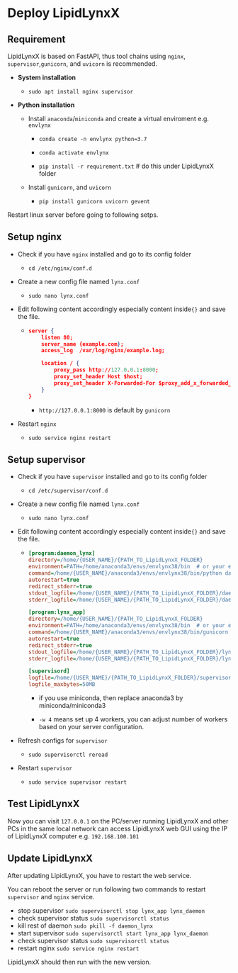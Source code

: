 # Deploy LipidLynxX

## Requirement

LipidLynxX is based on FastAPI, thus tool chains using `nginx`, `supervisor`,`gunicorn`, and `uvicorn` is recommended.

+ **System installation**
  
  + `sudo apt install nginx supervisor`

+ **Python installation**
  
  + Install `anaconda`/`miniconda` and create a virtual enviroment e.g. `envlynx`
    
    + `conda create -n envlynx python=3.7`
    
    + `conda activate envlynx`
    
    + `pip install -r requirement.txt`  # do this under LipidLynxX folder
  
  + Install `gunicorn`, and `uvicorn`
    
    + `pip install gunicorn uvicorn gevent`



Restart linux server before going to following setps.



## Setup nginx

- Check if you have `nginx` installed and go to its config folder
  
  - `cd /etc/nginx/conf.d`

- Create a new config file named `lynx.conf`
  
  - `sudo nano lynx.conf`

- Edit following content accordingly especially content inside`{}` and save the file.
  
  - ```json
    server {
        listen 80;
        server_name {example.com};
        access_log  /var/log/nginx/example.log;
    
        location / {
            proxy_pass http://127.0.0.1:8000;
            proxy_set_header Host $host;
            proxy_set_header X-Forwarded-For $proxy_add_x_forwarded_for;
        }
    }
    
    ```
    
    - `http://127.0.0.1:8000` is default by `gunicorn`
- Restart `nginx`
  - `sudo service nginx restart`

## Setup supervisor

+ Check if you have `supervisor` installed and go to its config folder
  
  + `cd /etc/supervisor/conf.d`

+ Create a new config file named `lynx.conf`
  
  + `sudo nano lynx.conf`

+ Edit following content accordingly especially content inside`{}` and save the file.
  
  + ```ini
    [program:daemon_lynx]
    directory=/home/{USER_NAME}/{PATH_TO_LipidLynxX_FOLDER}
    environment=PATH=/home/anaconda3/envs/envlynx38/bin  # or your env path
    command=/home/{USER_NAME}/anaconda3/envs/envlynx38/bin/python daemon_lynx.py
    autorestart=true
    redirect_stderr=true
    stdout_logfile=/home/{USER_NAME}/{PATH_TO_LipidLynxX_FOLDER}/daemon_lynx_stdout.log
    stderr_logfile=/home/{USER_NAME}/{PATH_TO_LipidLynxX_FOLDER}/daemon_lynx_error.log
    
    [program:lynx_app]
    directory=/home/{USER_NAME}/{PATH_TO_LipidLynxX_FOLDER}
    environment=PATH=/home/anaconda3/envs/envlynx38/bin  # or your env path
    command=/home/{USER_NAME}/anaconda3/envs/envlynx38/bin/gunicorn lynx.app:app -w 4 -k uvicorn.workers.UvicornWorker
    autorestart=true
    redirect_stderr=true
    stdout_logfile=/home/{USER_NAME}/{PATH_TO_LipidLynxX_FOLDER}/lynx_app_stdout.log
    stderr_logfile=/home/{USER_NAME}/{PATH_TO_LipidLynxX_FOLDER}/lynx_app_error.log

    [supervisord]
    logfile=/home/{USER_NAME}/{PATH_TO_LipidLynxX_FOLDER}/supervisord.log
    logfile_maxbytes=50MB

    ```
    
    + if you use miniconda, then replace anaconda3 by miniconda/miniconda3
    
    + `-w 4` means set up 4 workers, you can adjust number of workers based on your server configuration. 

+ Refresh configs for `supervisor`
  
  + `sudo supervisorctl reread`

+ Restart `supervisor`
  
  + `sudo service supervisor restart`



## Test LipidLynxX

Now you can visit `127.0.0.1` on the PC/server running LipidLynxX and other PCs in the same local network can access LipidLynxX web GUI using the IP of LipidLynxX computer e.g. `192.168.100.101`



## Update LipidLynxX

After updating LipidLynxX, you have to restart the web service.

You can reboot the server or run following two commands to restart `supervisor` and `nginx` service.

+ stop supervisor `sudo supervisorctl stop lynx_app lynx_daemon`
+ check supervisor status `sudo supervisorctl status`
+ kill rest of daemon `sudo pkill -f daemon_lynx`
+ start supervisor `sudo supervisorctl start lynx_app lynx_daemon`
+ check supervisor status `sudo supervisorctl status`
+ restart nginx `sudo service nginx restart`

LipidLynxX should then run with the new version.
